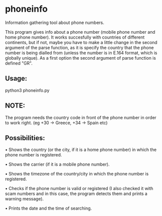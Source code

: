 # phoneinfo

Information gathering tool about phone numbers.

This program gives info about a phone number (mobile phone number and home phone number).
It works succesfully with countries of different continents, but if not, maybe you have to make a little change in the second argument of the parse function, as it is specify the country that the phone number is being dialled from (unless the number is in E.164 format, which is globally unique). As a first option the second argument of parse function is defined "GR". 


## Usage:

python3 phoneinfo.py

## NOTE:

The program needs the country code in front of the phone number in order to work right. (eg +30 -> Greece, +34 -> Spain etc)


## Possibilities:

• Shows the country (or the city, if it is a home phone number) in which the phone number is registered.

• Shows the carrier (if it is a mobile phone number).

• Shows the timezone of the country/city in which the phone number is registered.

• Checks if the phone number is valid or registered (I also checked it with scam numbers and in this case, the program detects them and prints a warning message).

• Prints the date and the time of searching.
